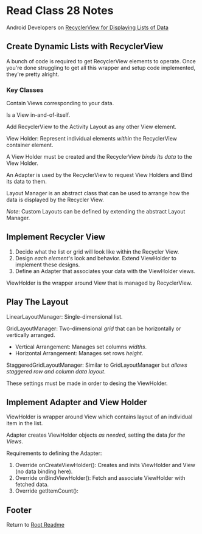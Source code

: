 # Read Class 28 Notes

Android Developers on [RecyclerView for Displaying Lists of Data](https://developer.android.com/guide/topics/ui/layout/recyclerview#java)

## Create Dynamic Lists with RecyclerView

A bunch of code is required to get RecyclerView elements to operate. Once you're done struggling to get all this wrapper and setup code implemented, they're pretty alright.

### Key Classes

Contain Views corresponding to your data.

Is a View in-and-of-itself.

Add RecyclerView to the Activity Layout as any other View element.

View Holder: Represent individual elements *within* the RecyclerView container element.

A View Holder must be created and the RecyclerView *binds its data* to the View Holder.

An Adapter is used by the RecyclerView to request View Holders and Bind its data to them.

Layout Manager is an abstract class that can be used to arrange how the data is displayed by the Recycler View.

*Note*: Custom Layouts can be defined by extending the abstract Layout Manager.

## Implement Recycler View

1. Decide what the list or grid will look like within the Recycler View.
1. Design *each element*'s look and behavior. Extend ViewHolder to implement these designs.
1. Define an Adapter that associates your data with the ViewHolder views.

ViewHolder is the wrapper around View that is managed by RecyclerView.

## Play The Layout

LinearLayoutManager: Single-dimensional list.

GridLayoutManager: Two-dimensional *grid* that can be horizontally or vertically arranged.

- Vertical Arrangement: Manages set columns *widths*.
- Horizontal Arrangement: Manages set rows *height*.

StaggeredGridLayoutManager: Similar to GridLayoutManager but *allows staggered row and column data layout*.

These settings must be made in order to desing the ViewHolder.

## Implement Adapter and View Holder

ViewHolder is wrapper around View which contains layout of an individual item in the list.

Adapter creates ViewHolder objects *as needed*, setting the data *for the Views*.

Requirements to defining the Adapter:

1. Override onCreateViewHolder(): Creates and inits ViewHolder and View (no data binding here).
1. Override onBindViewHolder(): Fetch and associate ViewHolder with fetched data.
1. Override getItemCount(): 

## Footer

Return to [Root Readme](../README.html)
